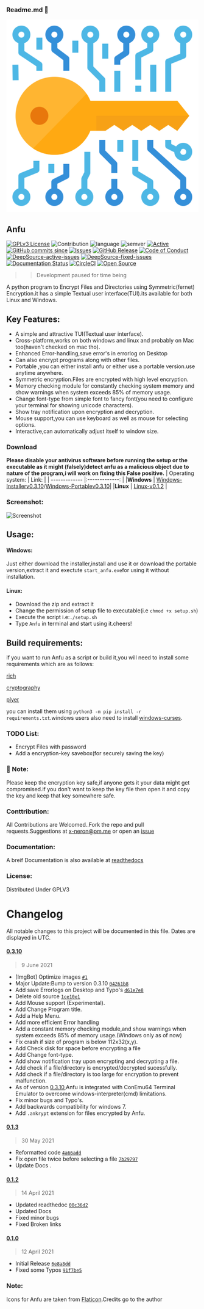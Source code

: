 ### Readme.md 👋
<img src="https://raw.githubusercontent.com/Justaus3r/Anfu/Master/image/encryption.png">

## Anfu
[![GPLv3 License](https://img.shields.io/badge/License-GPL%20v3-yellow.svg)](https://opensource.org/licenses/)
![Contribution](https://img.shields.io/badge/Contributions-Welcome-<brightgreen>)
![language](https://badgen.net/badge/Language/Python/cyan)
![semver](https://badgen.net/badge/Semantic-Version/0.3.10/purple)
[![Active](http://img.shields.io/badge/Status-Active-green.svg)](https://github.com/Justaus3r)
[![GitHub commits since](https://img.shields.io/github/commits-since/Justaus3r/Anfu/0.1)]() 
[![Issues](https://img.shields.io/github/issues-raw/Justaus3r/Penta?maxAge=25000)](https://github.com/Justaus3r/Penta/issues)
[![GitHub Release](https://img.shields.io/github/release/Justaus3r/Anfu?style=flat)]()
[![Code of Conduct](https://img.shields.io/badge/code%20of-conduct-ff69b4.svg?style=flat)](https://github.com/Justaus3r/Penta/blob/main/docs/CODE_OF_CONDUCT.md)
[![DeepSource-active-issues](https://deepsource.io/gh/Justaus3r/Anfu.svg/?label=active+issues&show_trend=true&token=jisXXMKwTBXRZ-KwRsHzyckr)](https://deepsource.io/gh/Justaus3r/Anfu/?ref=repository-badge)
[![DeepSource-fixed-issues](https://deepsource.io/gh/Justaus3r/Anfu.svg/?label=resolved+issues&show_trend=true&token=jisXXMKwTBXRZ-KwRsHzyckr)](https://deepsource.io/gh/Justaus3r/Anfu/?ref=repository-badge)
[![Documentation Status](https://readthedocs.org/projects/anfu/badge/?version=latest)](https://anfu.readthedocs.io/en/latest/?badge=latest)
[![CircleCI](https://circleci.com/gh/Justaus3r/Anfu.svg?style=svg)](https://circleci.com/gh/Justaus3r/Anfu/)
[![Open Source](https://badges.frapsoft.com/os/v3/open-source.svg?v=103)](https://opensource.org/)

>>Development paused for time being

A python program to Encrypt Files and Directories using Symmetric(fernet) Encryption.it has a simple Textual user interface(TUI).its available for both Linux and Windows.

## Key Features:
- A simple and attractive TUI(Textual user interface).
- Cross-platform,works on both windows and linux and probably on Mac too(haven't checked on mac tho).
- Enhanced Error-handling,save error's in errorlog on Desktop
- Can also encrypt programs along with other files.
- Portable ,you can either install anfu or either use a portable version.use anytime anywhere.
- Symmetric encryption.Files are encrypted with high level encryption.
- Memory checking module for constantly checking system memory and show warnings when system exceeds 85% of memory usage.
- Change font-type from simple font to fancy font(you need to configure your terminal for showing unicode characters).
- Show tray notification upon encryption and decryption.
- Mouse support,you can use keyboard as well as mouse for selecting options.
- Interactive,can automatically adjust itself to window size.

### Download
**Please disable your antivirus software before running the setup or the executable as it might (falsely)detect anfu as a malicious object due to nature of the program,i will work on fixing this False positive.**
| Operating system:         | Link:                                     | 
| -------------             |:-------------:                            | 
|**Windows**                | [Windows-Installerv0.3.10](https://mega.nz/file/Nw9VRQjC#o5bd92eDAvQfMN7B0hQFB151xUdx8o7uL8IId6uLnfo)/[Windows-Portablev0.3.10](https://mega.nz/file/c18yHACL#Abn-La2BH_AKXrnHeVsVJrfUl-CKgKBLN4kInG4VZLU)|
|**Linux**                  | [Linux-v0.1.2](https://mega.nz/file/0l9GgBQJ#dZfgbZ2NiW8cHilTYMHA1DOt19o852-iLc83Nmejnh4)                |

### Screenshot:

 ![Screenshot](https://drive.google.com/uc?export=download&id=1OHheyOFD38jAC-3QjggYsvdWNe9dt86W)

## Usage:
#### Windows:
Just either download the installer,install and use it or download the portable version,extract it and exectute ```start_anfu.exe```for using it without installation.

#### Linux:
- Download the zip and extract it
- Change the permission of setup file to executable(i.e ```chmod +x setup.sh```)
- Execute the script i.e:```./setup.sh```
- Type ```Anfu``` in terminal and start using it.cheers!


## Build requirements:
if you want to run Anfu as a script or build it,you will need to install some requirements which are as follows:

[rich](https://pypi.org/project/rich/)

[cryptography](https://pypi.org/project/cryptography/)

[plyer](https://pypi.org/project/plyer/)

you can install them using ```python3 -m pip install -r requirements.txt```.windows users also need to install [windows-curses](https://pypi.org/project/windows-curses/).

### TODO List:
- Encrypt Files with password
- Add a encryption-key savebox(for securely saving the key)

### 🔴 Note:
Please keep the encryption key safe,if anyone gets it your data might get compromised.if you don't want to keep the key file then open it and copy the key and keep that key somewhere safe. 

### Conttribution:
All Contributions are Welcomed..Fork the repo and pull requests.Suggestions at x-neron@pm.me or open an [issue](https://github.com/Justaus3r/Anfu/issues)

### Documentation:
A breif Documentation is also available at [readthedocs](https://anfu.readthedocs.io/en/latest/)
### License:
Distributed Under GPLV3
# Changelog

All notable changes to this project will be documented in this file. Dates are displayed in UTC.

#### [0.3.10](https://github.com/Justaus3r/Anfu/compare/0.1.3...0.3.10)

> 9 June 2021

- [ImgBot] Optimize images [`#1`](https://github.com/Justaus3r/Anfu/pull/1)
- Major Update:Bump to version 0.3.10 [`04261b8`](https://github.com/Justaus3r/Anfu/commit/04261b8d37d5820baa71eba0af127fa3e1d75da8)
- Add save Errorlogs on Desktop and Typo's [`d61e7e8`](https://github.com/Justaus3r/Anfu/commit/d61e7e8e90a3d255287ecc7d7e690bd62023d171)
- Delete old source [`1ce10e1`](https://github.com/Justaus3r/Anfu/commit/1ce10e1f3e0bb638eabca64d52a3584341168434)
- Add Mouse support (Experimental).
- Add Change Program title. 
- Add a Help Menu.
- Add more efficient Error handling
- Add a constant memory checking module,and show warnings when system exceeds 85% of memory usage.(Windows only as of now)
- Fix crash if size of program is below 112x32(x,y).
- Add Check disk for space before encrypting a file
- Add Change font-type.
- Add show notification tray upon encrypting and decrypting a file.
- Add check if a file/directory is encrypted/decrypted sucessfully.
- Add check if a file/directory is too large for encryption to prevent malfunction.
- As of version [0.3.10](https://github.com/Justaus3r/Anfu/releases/tag/0.3.10),Anfu is integrated with ConEmu64 Terminal Emulator to overcome windows-interpreter(cmd) limitations.
- Fix minor bugs and Typo's.
- Add backwards compatibility for windows 7.
- Add ```.ankrypt``` extension for files encrypted by Anfu.
#### [0.1.3](https://github.com/Justaus3r/Anfu/compare/0.1.2...0.1.3)

> 30 May 2021

- Reformatted code [`4a66add`](https://github.com/Justaus3r/Anfu/commit/4a66addeef0b9cddb3eb39274df267b708631912)
- Fix open file twice before selecting a file [`7b29797`](https://github.com/Justaus3r/Anfu/commit/7b297973511354b0bdac17a3ba912f22380ec30c)
- Update Docs .

#### [0.1.2](https://github.com/Justaus3r/Anfu/compare/0.1...0.1.2)

> 14 April 2021

- Updated readthedoc [`00c36d2`](https://github.com/Justaus3r/Anfu/commit/00c36d2ad4798ca52c4a518a9d161914dc42e7dd)
- Updated Docs
- Fixed minor bugs
- Fixed Broken links

#### [0.1.0](https://github.com/Justaus3r/Anfu/releases/tag/0.1)

> 12 April 2021

- Initial Release [`6e8a8dd`](https://github.com/Justaus3r/Anfu/commit/6e8a8dd17b37e060e39ef289d95c7253f0cb6640)
- Fixed some Typos [`91f7be5`](https://github.com/Justaus3r/Anfu/commit/91f7be5b8d9fc3741b3f1daa29faadff71c51847)

### Note:
Icons for Anfu are taken from [Flaticon](https://www.flaticon.com/).Credits go to the author
